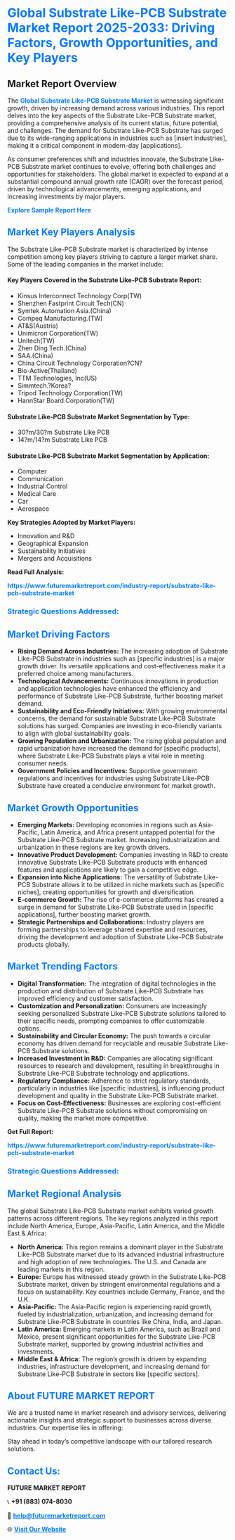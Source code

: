 <h1 style="color: #007BFF;">Global Substrate Like-PCB Substrate Market Report 2025-2033: Driving Factors, Growth Opportunities, and Key Players</h1>

<section id="overview">
<h2>Market Report Overview</h2>
<p>The <a href="https://www.futuremarketreport.com/industry-report/substrate-like-pcb-substrate-market" style="color: #007BFF; text-decoration: none;"><strong>Global Substrate Like-PCB Substrate Market</strong></a> is witnessing significant growth, driven by increasing demand across various industries. This report delves into the key aspects of the Substrate Like-PCB Substrate market, providing a comprehensive analysis of its current status, future potential, and challenges. The demand for Substrate Like-PCB Substrate has surged due to its wide-ranging applications in industries such as [insert industries], making it a critical component in modern-day [applications].</p>
<p>As consumer preferences shift and industries innovate, the Substrate Like-PCB Substrate market continues to evolve, offering both challenges and opportunities for stakeholders. The global market is expected to expand at a substantial compound annual growth rate (CAGR) over the forecast period, driven by technological advancements, emerging applications, and increasing investments by major players.</p>
</section>

<section id="overview">
<p><a href="https://www.futuremarketreport.com/request-sample/reportId=75685" style="color: #007BFF; text-decoration: none;"><strong>Explore Sample Report Here</strong></a></p>
</section>

<section id="key-players">
<h2 style="color: #007BFF;">Market Key Players Analysis</h2>
<p>The Substrate Like-PCB Substrate market is characterized by intense competition among key players striving to capture a larger market share. Some of the leading companies in the market include:</p>
<h4>Key Players Covered in the Substrate Like-PCB Substrate Report:</h4>
<ul><li>Kinsus Interconnect Technology Corp(TW)</li><li>Shenzhen Fastprint Circuit Tech(CN)</li><li>Symtek Automation Asia.(China)</li><li>Compeq Manufacturing.(TW)</li><li>AT&amp;S(Austria)</li><li>Unimicron Corporation(TW)</li><li>Unitech(TW)</li><li>Zhen Ding Tech.(China)</li><li>SAA.(China)</li><li>China Circuit Technology Corporation?CN?</li><li>Bio-Active(Thailand)</li><li>TTM Technologies, Inc(US)</li><li>Simmtech.?Korea?</li><li>Tripod Technology Corporation(TW)</li><li>HannStar Board Corporation(TW)</li></ul>
<h4>Substrate Like-PCB Substrate Market Segmentation by Type:</h4>
<ul><li>30?m/30?m Substrate Like PCB</li><li>14?m/14?m Substrate Like PCB</li></ul>

<h4>Substrate Like-PCB Substrate Market Segmentation by Application:</h4>
<ul><li>Computer</li><li>Communication</li><li>Industrial Control</li><li>Medical Care</li><li>Car</li><li>Aerospace</li></ul>
<p><strong>Key Strategies Adopted by Market Players:</strong></p>
<ul>
<li>Innovation and R&D</li>
<li>Geographical Expansion</li>
<li>Sustainability Initiatives</li>
<li>Mergers and Acquisitions</li>
</ul>
</section>

<section>
<p><strong>Read Full Analysis: </strong></p><a href="https://www.futuremarketreport.com/industry-report/substrate-like-pcb-substrate-market" style="color: #007BFF; text-decoration: none;"><strong>https://www.futuremarketreport.com/industry-report/substrate-like-pcb-substrate-market</strong></a>
<h3 style="color: #007BFF;">Strategic Questions Addressed:</h3>
</section>

<section id="driving-factors">
<h2 style="color: #007BFF;">Market Driving Factors</h2>
<ul>
<li><strong>Rising Demand Across Industries:</strong> The increasing adoption of Substrate Like-PCB Substrate in industries such as [specific industries] is a major growth driver. Its versatile applications and cost-effectiveness make it a preferred choice among manufacturers.</li>
<li><strong>Technological Advancements:</strong> Continuous innovations in production and application technologies have enhanced the efficiency and performance of Substrate Like-PCB Substrate, further boosting market demand.</li>
<li><strong>Sustainability and Eco-Friendly Initiatives:</strong> With growing environmental concerns, the demand for sustainable Substrate Like-PCB Substrate solutions has surged. Companies are investing in eco-friendly variants to align with global sustainability goals.</li>
<li><strong>Growing Population and Urbanization:</strong> The rising global population and rapid urbanization have increased the demand for [specific products], where Substrate Like-PCB Substrate plays a vital role in meeting consumer needs.</li>
<li><strong>Government Policies and Incentives:</strong> Supportive government regulations and incentives for industries using Substrate Like-PCB Substrate have created a conducive environment for market growth.</li>
</ul>
</section>

<section id="growth-opportunities">
<h2 style="color: #007BFF;">Market Growth Opportunities</h2>
<ul>
<li><strong>Emerging Markets:</strong> Developing economies in regions such as Asia-Pacific, Latin America, and Africa present untapped potential for the Substrate Like-PCB Substrate market. Increasing industrialization and urbanization in these regions are key growth drivers.</li>
<li><strong>Innovative Product Development:</strong> Companies investing in R&D to create innovative Substrate Like-PCB Substrate products with enhanced features and applications are likely to gain a competitive edge.</li>
<li><strong>Expansion into Niche Applications:</strong> The versatility of Substrate Like-PCB Substrate allows it to be utilized in niche markets such as [specific niches], creating opportunities for growth and diversification.</li>
<li><strong>E-commerce Growth:</strong> The rise of e-commerce platforms has created a surge in demand for Substrate Like-PCB Substrate used in [specific applications], further boosting market growth.</li>
<li><strong>Strategic Partnerships and Collaborations:</strong> Industry players are forming partnerships to leverage shared expertise and resources, driving the development and adoption of Substrate Like-PCB Substrate products globally.</li>
</ul>
</section>

<section id="trending-factors">
<h2 style="color: #007BFF;">Market Trending Factors</h2>
<ul>
<li><strong>Digital Transformation:</strong> The integration of digital technologies in the production and distribution of Substrate Like-PCB Substrate has improved efficiency and customer satisfaction.</li>
<li><strong>Customization and Personalization:</strong> Consumers are increasingly seeking personalized Substrate Like-PCB Substrate solutions tailored to their specific needs, prompting companies to offer customizable options.</li>
<li><strong>Sustainability and Circular Economy:</strong> The push towards a circular economy has driven demand for recyclable and reusable Substrate Like-PCB Substrate solutions.</li>
<li><strong>Increased Investment in R&D:</strong> Companies are allocating significant resources to research and development, resulting in breakthroughs in Substrate Like-PCB Substrate technology and applications.</li>
<li><strong>Regulatory Compliance:</strong> Adherence to strict regulatory standards, particularly in industries like [specific industries], is influencing product development and quality in the Substrate Like-PCB Substrate market.</li>
<li><strong>Focus on Cost-Effectiveness:</strong> Businesses are exploring cost-efficient Substrate Like-PCB Substrate solutions without compromising on quality, making the market more competitive.</li>
</ul>
</section>

<section>
<p><strong>Get Full Report: </strong></p><a href="https://www.futuremarketreport.com/industry-report/substrate-like-pcb-substrate-market" style="color: #007BFF; text-decoration: none;"><strong>https://www.futuremarketreport.com/industry-report/substrate-like-pcb-substrate-market</strong></a>
<h3 style="color: #007BFF;">Strategic Questions Addressed:</h3>
</section>


<section id="regional-analysis">
<h2 style="color: #007BFF;">Market Regional Analysis</h2>
<p>The global Substrate Like-PCB Substrate market exhibits varied growth patterns across different regions. The key regions analyzed in this report include North America, Europe, Asia-Pacific, Latin America, and the Middle East & Africa:</p>
<ul>
<li><strong>North America:</strong> This region remains a dominant player in the Substrate Like-PCB Substrate market due to its advanced industrial infrastructure and high adoption of new technologies. The U.S. and Canada are leading markets in this region.</li>
<li><strong>Europe:</strong> Europe has witnessed steady growth in the Substrate Like-PCB Substrate market, driven by stringent environmental regulations and a focus on sustainability. Key countries include Germany, France, and the U.K.</li>
<li><strong>Asia-Pacific:</strong> The Asia-Pacific region is experiencing rapid growth, fueled by industrialization, urbanization, and increasing demand for Substrate Like-PCB Substrate in countries like China, India, and Japan.</li>
<li><strong>Latin America:</strong> Emerging markets in Latin America, such as Brazil and Mexico, present significant opportunities for the Substrate Like-PCB Substrate market, supported by growing industrial activities and investments.</li>
<li><strong>Middle East & Africa:</strong> The region’s growth is driven by expanding industries, infrastructure development, and increasing demand for Substrate Like-PCB Substrate in sectors like [specific sectors].</li>
</ul>
</section>

<footer>
<h2 style="color: #007BFF;">About FUTURE MARKET REPORT</h2>
<p>We are a trusted name in market research and advisory services, delivering actionable insights and strategic support to businesses across diverse industries. Our expertise lies in offering:</p>

<p>Stay ahead in today’s competitive landscape with our tailored research solutions.</p>

<h2 style="color: #007BFF;">Contact Us:</h2>
<p><strong>FUTURE MARKET REPORT</strong></p>
<p>📞 <strong>+91 (883) 074-8030</strong></p>
<p>📧 <strong><a href="mailto:help@futuremarketreport.com" style="color: #007BFF;">help@futuremarketreport.com</a></strong></p>
<p>🌐 <strong><a href="https://www.futuremarketreport.com/" style="color: #007BFF;">Visit Our Website</a></strong></p>
</footer>